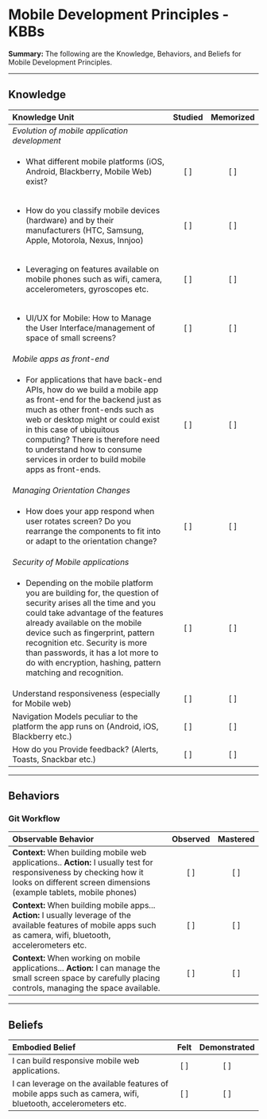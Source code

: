 # Mobile Development Principles - KBBs
**Summary:** The following are the Knowledge, Behaviors, and Beliefs for Mobile Development Principles.

----------
## **Knowledge**


| Knowledge Unit   |      Studied      | Memorized |
|:-------------|:------------------:|:--------:|
| _Evolution of mobile application development_ | | |
    <ul><li>What different mobile platforms (iOS, Android, Blackberry, Mobile Web) exist?</li></ul> | [ ] | [ ] |
    <ul><li>How do you classify mobile devices (hardware) and by their manufacturers (HTC, Samsung, Apple, Motorola, Nexus, Innjoo)</li></ul> |[ ] | [ ] |
    <ul><li>Leveraging on features available on mobile phones such as wifi, camera, accelerometers, gyroscopes etc.</li></ul> | [ ] | [ ]  |
| <ul><li>UI/UX for Mobile: How to Manage the User Interface/management of space of small screens?</li></ul> | [ ] |  [ ] |
| _Mobile apps as front-end_ | | |
<ul><li>For applications that have back-end APIs, how do we build a mobile app as front-end for the backend just as much as other front-ends such as web or desktop might or could exist in this case of ubiquitous computing? There is therefore need to understand how to consume services in order to build mobile apps as front-ends.</li></ul>| [ ] |    [ ] |
| _Managing Orientation Changes_ | | |
<ul><li>How does your app respond when user rotates screen? Do you rearrange the components to fit into or adapt to the orientation change?</li></ul> | [ ] |    [ ] |
| _Security of Mobile applications_ | | |
<ul><li>Depending on the mobile platform you are building for, the question of security arises all the time and you could take advantage of the features already available on the mobile device such as fingerprint, pattern recognition etc. Security is more than passwords, it has a lot more to do with encryption, hashing, pattern matching and recognition.</li></ul> | [ ] | [ ] |
| Understand responsiveness (especially for Mobile web) | [ ] |    [ ] |
| Navigation Models peculiar to the platform the app runs on (Android, iOS, Blackberry etc.) | [ ] | [ ] |
| How do you Provide feedback? (Alerts, Toasts, Snackbar etc.) | [ ] |    [ ] |


----------


## **Behaviors**


### Git Workflow
| Observable Behavior   |      Observed      | Mastered |
|:-------------|:------------------:|:--------:|
| **Context:** When building mobile web applications.. **Action:** I usually test for responsiveness by checking how it looks on different screen dimensions (example tablets, mobile phones) | [ ] | [ ]  |
| **Context:** When building mobile apps... **Action:** I usually leverage of the available features of mobile apps such as camera, wifi, bluetooth, accelerometers etc. |   [ ]   |   [ ] |
| **Context:** When working on mobile applications... **Action:** I can manage the small screen space by carefully placing controls, managing the space available. |   [ ]   |   [ ] |
----------


## **Beliefs**


| Embodied Belief   |      Felt      | Demonstrated |
|:-------------|:------------------:|:--------:|
| I can build responsive mobile web applications. | [ ] | [ ]  |
| I can leverage on the available features of mobile apps such as camera, wifi, bluetooth, accelerometers etc.|   [ ]   |   [ ] |